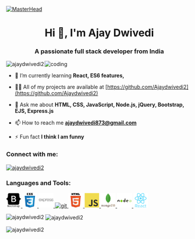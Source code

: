 [![MasterHead](https://img.freepik.com/free-vector/teenager-drinks-coffee-bedroom-with-workspace-hacker-night_107791-5413.jpg?w=1380&t=st=1683460888~exp=1683461488~hmac=0a12be6df83aed983c6a8ffbbc100038b3633e77e35288b9afddce8f419fc8ef)](https://github.com/Ajaydwivedi2)
<h1 align="center">Hi 👋, I'm Ajay Dwivedi</h1>
<h3 align="center">A passionate full stack developer from India</h3>
<img align="right" alt="coding" width="400" src="https://media4.giphy.com/media/v1.Y2lkPTc5MGI3NjExY2YwZWZmODdmMDU5MGM3ZTJlZDhmNjg3YmNhMGM5NzA4YzM4N2I1OSZlcD12MV9pbnRlcm5hbF9naWZzX2dpZklkJmN0PWc/qgQUggAC3Pfv687qPC/giphy.gif">


<p align="left"> <img src="https://komarev.com/ghpvc/?username=ajaydwivedi2&label=Profile%20views&color=0e75b6&style=flat" alt="ajaydwivedi2" /> </p>

- 🌱 I’m currently learning **React, ES6 features,**

- 👨‍💻 All of my projects are available at [https://github.com/Ajaydwivedi2](https://github.com/Ajaydwivedi2)

- 💬 Ask me about **HTML, CSS, JavaScript, Node.js, jQuery, Bootstrap, EJS, Express.js**

- 📫 How to reach me **ajaydwivedi873@gmail.com**

- ⚡ Fun fact **I think I am funny**

<h3 align="left">Connect with me:</h3>
<p align="left">
<a href="https://linkedin.com/in/ajaydwivedi2" target="blank"><img align="center" src="https://raw.githubusercontent.com/rahuldkjain/github-profile-readme-generator/master/src/images/icons/Social/linked-in-alt.svg" alt="ajaydwivedi2" height="30" width="40" /></a>
</p>

<h3 align="left">Languages and Tools:</h3>
<p align="left"> <a href="https://getbootstrap.com" target="_blank" rel="noreferrer"> <img src="https://raw.githubusercontent.com/devicons/devicon/master/icons/bootstrap/bootstrap-plain-wordmark.svg" alt="bootstrap" width="40" height="40"/> </a> <a href="https://www.w3schools.com/css/" target="_blank" rel="noreferrer"> <img src="https://raw.githubusercontent.com/devicons/devicon/master/icons/css3/css3-original-wordmark.svg" alt="css3" width="40" height="40"/> </a> <a href="https://expressjs.com" target="_blank" rel="noreferrer"> <img src="https://raw.githubusercontent.com/devicons/devicon/master/icons/express/express-original-wordmark.svg" alt="express" width="40" height="40"/> </a> <a href="https://git-scm.com/" target="_blank" rel="noreferrer"> <img src="https://www.vectorlogo.zone/logos/git-scm/git-scm-icon.svg" alt="git" width="40" height="40"/> </a> <a href="https://www.w3.org/html/" target="_blank" rel="noreferrer"> <img src="https://raw.githubusercontent.com/devicons/devicon/master/icons/html5/html5-original-wordmark.svg" alt="html5" width="40" height="40"/> </a> <a href="https://developer.mozilla.org/en-US/docs/Web/JavaScript" target="_blank" rel="noreferrer"> <img src="https://raw.githubusercontent.com/devicons/devicon/master/icons/javascript/javascript-original.svg" alt="javascript" width="40" height="40"/> </a> <a href="https://www.mongodb.com/" target="_blank" rel="noreferrer"> <img src="https://raw.githubusercontent.com/devicons/devicon/master/icons/mongodb/mongodb-original-wordmark.svg" alt="mongodb" width="40" height="40"/> </a> <a href="https://nodejs.org" target="_blank" rel="noreferrer"> <img src="https://raw.githubusercontent.com/devicons/devicon/master/icons/nodejs/nodejs-original-wordmark.svg" alt="nodejs" width="40" height="40"/> </a> <a href="https://reactjs.org/" target="_blank" rel="noreferrer"> <img src="https://raw.githubusercontent.com/devicons/devicon/master/icons/react/react-original-wordmark.svg" alt="react" width="40" height="40"/> </a> </p>

<p><img align="left" src="https://github-readme-stats.vercel.app/api/top-langs?username=ajaydwivedi2&show_icons=true&locale=en&layout=compact" alt="ajaydwivedi2" /></p>

<p>&nbsp;<img align="center" src="https://github-readme-stats.vercel.app/api?username=ajaydwivedi2&show_icons=true&locale=en" alt="ajaydwivedi2" /></p>

<p><img align="center" src="https://github-readme-streak-stats.herokuapp.com/?user=ajaydwivedi2&" alt="ajaydwivedi2" /></p>


